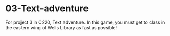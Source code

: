 # 03-Text-adventure
For project 3 in C220, Text adventure. In this game, you must get to class in the eastern wing of Wells Library as fast as possible! 
